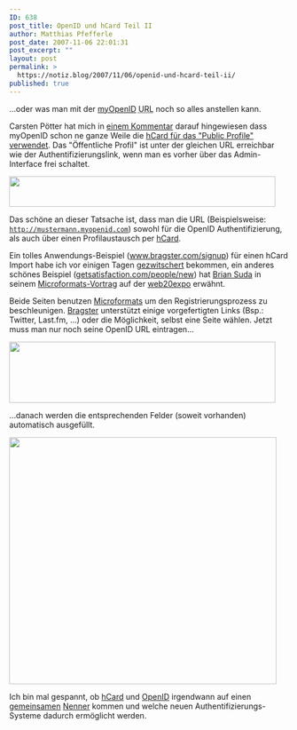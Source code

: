 ```yaml
---
ID: 638
post_title: OpenID und hCard Teil II
author: Matthias Pfefferle
post_date: 2007-11-06 22:01:31
post_excerpt: ""
layout: post
permalink: >
  https://notiz.blog/2007/11/06/openid-und-hcard-teil-ii/
published: true
---
```

...oder was man mit der <a href="https://www.myopenid.com/">myOpenID</a> <abbr title="Uniform Resource Locator">URL</abbr> noch so alles anstellen kann.

Carsten Pötter hat mich in <a href="http://notiz.blog/2007/11/04/hcard-als-attribute-exchange-fuer-openid/#comment-3653">einem Kommentar</a> darauf hingewiesen dass myOpenID schon ne ganze Weile die <a href="http://www.notsorelevant.com/2007-06-21/openid-as-hcards/">hCard für das "Public Profile" verwendet</a>. Das "Öffentliche Profil" ist unter der gleichen URL erreichbar wie der Authentifizierungslink, wenn man es vorher über das Admin-Interface frei schaltet.

<img src="http://notiz.blog/wp-content/uploads/2007/11/public-profile.jpg" alt="" title="Public Profile" width="480" height="55" class="aligncenter size-full wp-image-639" />

Das schöne an dieser Tatsache ist, dass man die URL (Beispielsweise: <code>http://mustermann.myopenid.com</code>) sowohl für die OpenID Authentifizierung, als auch über einen Profilaustausch per <a href="http://microformats.org/wiki/hcard">hCard</a>.

Ein tolles Anwendungs-Beispiel (<a href="http://www.bragster.com/signup">www.bragster.com/signup</a>) für einen hCard Import habe ich vor einigen Tagen <a href="http://twitter.com/microformats/statuses/380556902">gezwitschert</a> bekommen, ein anderes schönes Beispiel (<a href="http://getsatisfaction.com/people/new">getsatisfaction.com/people/new</a>) hat <a href="http://suda.co.uk/">Brian Suda</a> in seinem <a href="http://notiz.blog/2007/10/11/microformats-vortraege-auf-der-web-20-expo/">Microformats-Vortrag</a> auf der <a href="http://twitter.com/berlinblase/statuses/391828312">web20expo</a> erwähnt.

Beide Seiten benutzen <a href="http://microformats.org/">Microformats</a> um den Registrierungsprozess zu beschleunigen. <a href="https://www.bragster.com/signup#">Bragster</a> unterstützt einige vorgefertigten Links (Bsp.: Twitter, Last.fm, ...) oder die Möglichkeit, selbst eine Seite wählen. Jetzt muss man nur noch seine OpenID URL eintragen...

<img src="http://notiz.blog/wp-content/uploads/2007/11/login-bragster.jpg" alt="" title="Bragster" width="480" height="110" class="aligncenter size-full wp-image-640" />

...danach werden die entsprechenden Felder (soweit vorhanden) automatisch ausgefüllt.

<img src="http://notiz.blog/wp-content/uploads/2007/11/reg-form.jpg" alt="" title="Bragster Signup" width="482" height="445" class="aligncenter size-full wp-image-641" />

Ich bin mal gespannt, ob <a href="http://microformats.org/wiki/hCard">hCard</a> und <a href="http://openid.net/">OpenID</a> irgendwann auf einen <a href="http://willnorris.com/2007/11/try-reuse-catch-ex-reinvent">gemeinsamen</a> <a href="http://notiz.blog/2007/11/04/hcard-als-attribute-exchange-fuer-openid/">Nenner</a> kommen und welche neuen Authentifizierungs-Systeme dadurch ermöglicht werden.